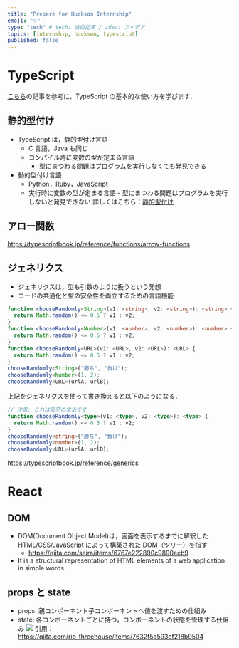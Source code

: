 ```yaml
---
title: "Prepare for Huckson Internship"
emoji: "✨"
type: "tech" # tech: 技術記事 / idea: アイデア
topics: [internship, huckson, typescript]
published: false
---
```


# TypeScript

[こちら](https://typescriptbook.jp/)の記事を参考に，TypeScript の基本的な使い方を学びます．

## 静的型付け

- TypeScript は，静的型付け言語
  - C 言語，Java も同じ
  - コンパイル時に変数の型が定まる言語
    - 型にまつわる問題はプログラムを実行しなくても発見できる
- 動的型付け言語
  - Python，Ruby，JavaScript
  - 実行時に変数の型が定まる言語 - 型にまつわる問題はプログラムを実行しないと発見できない
    詳しくはこちら：[静的型付け](https://typescriptbook.jp/overview/static-type)

## アロー関数

https://typescriptbook.jp/reference/functions/arrow-functions

## ジェネリクス

- ジェネリクスは，型も引数のように扱うという発想
- コードの共通化と型の安全性を両立するための言語機能

```typescript
function chooseRandomly<String>(v1: <string>, v2: <string>): <string> {
  return Math.random() <= 0.5 ? v1 : v2;
}
function chooseRandomly<Number>(v1: <number>, v2: <number>): <number> {
  return Math.random() <= 0.5 ? v1 : v2;
}
function chooseRandomly<URL>(v1: <URL>, v2: <URL>): <URL> {
  return Math.random() <= 0.5 ? v1 : v2;
}
chooseRandomly<String>("勝ち", "負け");
chooseRandomly<Number>(1, 2);
chooseRandomly<URL>(urlA, urlB);
```

上記をジェネリクスを使って書き換えると以下のようになる．

```typescript
// 注意: これは架空の文法です
function chooseRandomly<type>(v1: <type>, v2: <type>): <type> {
  return Math.random() <= 0.5 ? v1 : v2;
}
chooseRandomly<string>("勝ち", "負け");
chooseRandomly<number>(1, 2);
chooseRandomly<URL>(urlA, urlB);
```

https://typescriptbook.jp/reference/generics

# React

## DOM

- DOM(Document Object Model)は，画面を表示するまでに解釈した HTML/CSS/JavaScript によって構築された DOM（ツリー）を指す
  - https://qiita.com/seira/items/6767e222890c9890ecb9
- It is a structural representation of HTML elements of a web application in simple words.

## props と state

- props: 親コンポーネント子コンポーネントへ値を渡すための仕組み
- state: 各コンポーネントごとに持つ，コンポーネントの状態を管理する仕組み
  ![](/images/intern-huckson-mynav/proprs_state.jpg)
  引用：https://qiita.com/rio_threehouse/items/7632f5a593cf218b9504
